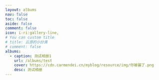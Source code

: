 ```yaml
---
layout: albums
nav: false
toc: false
aside: false
comment: false
icon: i-ri:gallery-line,
# You can custom title
# title: 云游的小分类
# comment: false
albums:
  - caption: 测试相册1
    url: /albums/test
    cover: https://cdn.carmendei.cn/myblog/resource/img/你被骗了.png
    desc: 测试相册
---
```

